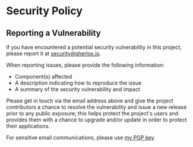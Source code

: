 # Security Policy

## Reporting a Vulnerability

If you have encountered a potential security vulnerability in this project, please report it at <security@sherlox.io>.

When reporting issues, please provide the following information:

- Component(s) affected
- A description indicating how to reproduce the issue
- A summary of the security vulnerability and impact

Please get in touch via the email address above and give the project contributors a chance to resolve the vulnerability and issue a new release prior to any public exposure; this helps protect the project's users and provides them with a chance to upgrade and/or update in order to protect their applications.

For sensitive email communications, please use [my PGP key](https://pgp.mit.edu/pks/lookup?op=get&search=0x48D089FE8FC01A4E7E88EE9611567DFABCB9256E).
